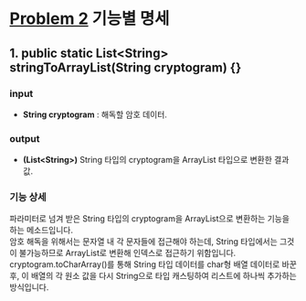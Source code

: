 # [Problem 2](https://www.notion.so/2-2ca70805a4bb4db28d9bd48a7666f387) 기능별 명세

## 1. public static List<String\> stringToArrayList(String cryptogram) {}
### input
- **String cryptogram** : 해독할 암호 데이터.

### output
- **(List<String\>)** String 타입의 cryptogram을 ArrayList 타입으로 변환한 결과 값.

### 기능 상세
파라미터로 넘겨 받은 String 타입의 cryptogram을 ArrayList<String>으로 변환하는 기능을 하는 메소드입니다.<br/>
암호 해독을 위해서는 문자열 내 각 문자들에 접근해야 하는데, String 타입에서는 그것이 불가능하므로 ArrayList로 변환해 인덱스로 접근하기 위함입니다.<br/>
cryptogram.toCharArray()를 통해 String 타입 데이터를 char형 배열 데이터로 바꾼 후, 이 배열의 각 원소 값을 다시 String으로 타입 캐스팅하여 리스트에 하나씩 추가하는 방식입니다.